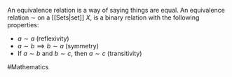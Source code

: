 An equivalence relation is a way of saying things are equal. An equivalence relation $\sim$ on a [[Sets|set]] $X$, is a binary relation with the following properties:
- $a\sim a$ (reflexivity)
- $a\sim b\implies b\sim a$ (symmetry)
- If $a\sim b$ and $b\sim c$, then $a\sim c$ (transitivity)

#Mathematics 